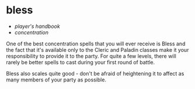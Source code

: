 # <navy>bless</navy>

- *player's handbook*
- *concentration*

One of the best concentration spells that you will ever receive is Bless and the fact that it's available only to the Cleric and Paladin classes make it your responsibility to provide it to the party. For quite a few levels, there will rarely be better spells to cast during your first round of battle.

Bless also scales quite good - don't be afraid of heightening it to affect as many members of your party as possible.
